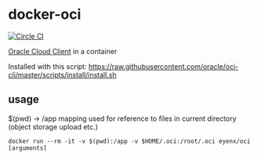 # docker-oci

[![Circle CI](https://circleci.com/gh/eyenx/docker-oci.svg?style=svg)](https://circleci.com/gh/eyenx/docker-oci)


[Oracle Cloud Client](https://github.com/oracle/oci-cli) in a container

Installed with this script: https://raw.githubusercontent.com/oracle/oci-cli/master/scripts/install/install.sh

## usage

$(pwd) -> /app mapping used for reference to files in current directory (object storage upload etc.)

```
docker run --rm -it -v $(pwd):/app -v $HOME/.oci:/root/.oci eyenx/oci [arguments]
```


